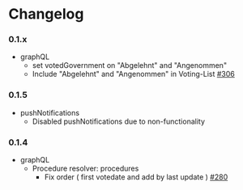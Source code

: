 # Changelog

### 0.1.x

* graphQL
  * set votedGovernment on "Abgelehnt" and "Angenommen"
  * Include "Abgelehnt" and "Angenommen" in Voting-List [#306](https://github.com/demokratie-live/democracy-client/issues/306)

### 0.1.5

* pushNotifications
  * Disabled pushNotifications due to non-functionality

### 0.1.4

* graphQL
  * Procedure resolver: procedures
    * Fix order ( first votedate and add by last update ) [#280](https://github.com/demokratie-live/democracy-client/issues/280)
